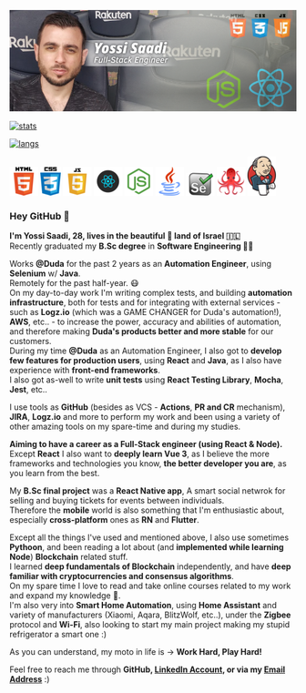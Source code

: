![Header](./assets/header.png)

[![stats](https://github-readme-stats.vercel.app/api?username=yossisaadi&hide=issues,contribs&count_private=trueshow_icons=true&theme=dracula&custom_title=My%20Stats)](https://github.com/anuraghazra/github-readme-stats)

[![langs](https://github-readme-stats.vercel.app/api/top-langs/?username=yossisaadi&layout=compact)](https://github.com/anuraghazra/github-readme-stats)

![](./assets/html.png) ![](./assets/css.png) ![](./assets/js.png) ![](./assets/react.png) ![](./assets/node.png) ![](./assets/java.png) ![](./assets/selenium.png) ![](./assets/testing.png) ![](./assets/jenkins.png)<br>

### Hey GitHub 👋

<b>I'm Yossi Saadi, 28, lives in the beautiful :raised_hands: land of Israel :israel:<br></b>
Recently graduated my <b>B.Sc degree</b> in <b>Software Engineering :student:</b><br>

Works <b>@Duda</b> for the past 2 years as an <b>Automation Engineer</b>, using <b>Selenium</b> w/ <b>Java</b>.<br>
Remotely for the past half-year. :mask:<br>
On my day-to-day work I'm writing complex tests, and building <b>automation infrastructure</b>, both for tests and for integrating with external services - such as <b>Logz.io</b> (which was a GAME CHANGER for Duda's automation!), <b>AWS</b>, etc.. - to increase the power, accuracy and abilities of automation, and therefore making <b>Duda's products better and more stable</b> for our customers.<br>
During my time <b>@Duda</b> as an </b>Automation Engineer</b>, I also got to <b>develop few features for production users</b>, using <b>React</b> and <b>Java</b>, as I also have experience with <b>front-end frameworks</b>.<br>
I also got as-well to write <b>unit tests</b> using <b>React Testing Library</b>, <b>Mocha</b>, <b>Jest</b>, etc..<br>

I use tools as <b>GitHub</b> (besides as VCS - <b>Actions</b>, <b>PR and CR</b> mechanism), <b>JIRA</b>, <b>Logz.io</b> and more to perform my work and been using a variety of other amazing tools on my spare-time and during my studies.<br>

<b>Aiming to have a career as a Full-Stack engineer (using React & Node).</b><br>
Except <b>React</b> I also want to <b>deeply learn Vue 3</b>, as I believe the more frameworks and technologies you know, <b>the better developer you are</b>, as you learn from the best.<br>

My <b>B.Sc final project</b> was a <b>React Native app</b>, A smart social netwrok for selling and buying tickets for events between individuals.<br> 
Therefore the <b>mobile</b> world is also something that I'm enthusiastic about, especially <b>cross-platform</b> ones as <b>RN</b> and <b>Flutter</b>.<br>

Except all the things I've used and mentioned above, I also use sometimes <b>Pythoon</b>, and been reading a lot about (and <b>implemented while learning Node</b>) <b>Blockchain</b> related stuff. <br>
I learned <b>deep fundamentals of Blockchain</b> independently, and have <b>deep familiar with cryptocurrencies and consensus algorithms</b>.<br>
On my spare time I love to read and take online courses related to my work and expand my knowledge :brain:.<br>
I'm also very into <b>Smart Home Automation</b>, using <b>Home Assistant</b> and variety of manufacturers (Xiaomi, Aqara, BlitzWolf, etc..), under the <b>Zigbee</b> protocol and <b>Wi-Fi</b>, also looking to start my main project making my stupid refrigerator a smart one :) 

As you can understand, my moto in life is -> <b>Work Hard, Play Hard!</b><br>

Feel free to reach me through <b>GitHub, [LinkedIn Account](https://linkedin.com/in/YossiSaadi), or via my [Email Address](mailto:yossisaadi@gmail.com)</b> :)
